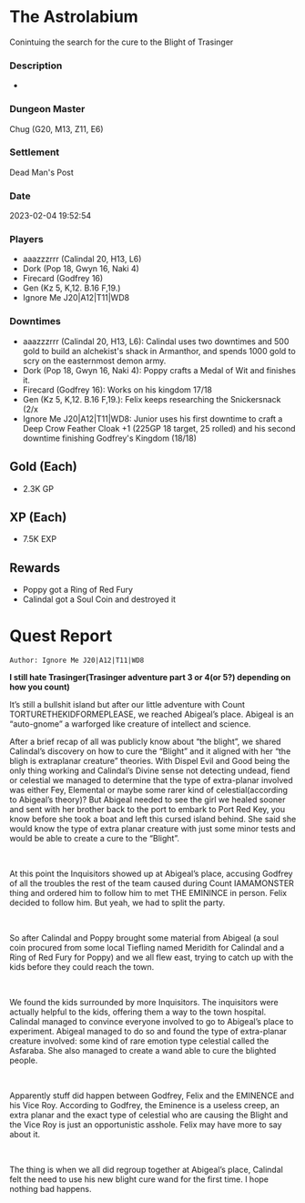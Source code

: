 # The Astrolabium
Conintuing the search for the cure to the Blight of Trasinger
### Description
-
### Dungeon Master
Chug (G20, M13, Z11, E6)
### Settlement
Dead Man's Post
### Date
2023-02-04 19:52:54
### Players
* aaazzzrrr (Calindal 20, H13, L6)
* Dork (Pop 18, Gwyn 16, Naki 4)
* Firecard (Godfrey 16)
* Gen (Kz 5, K,12. B.16 F,19.)
* Ignore Me J20|A12|T11|WD8
### Downtimes
* aaazzzrrr (Calindal 20, H13, L6): Calindal uses two downtimes and 500 gold to build an alchekist's shack in Armanthor, and spends 1000 gold to scry on the easternmost demon army.
* Dork (Pop 18, Gwyn 16, Naki 4): Poppy crafts a Medal of Wit and finishes it.
* Firecard (Godfrey 16): Works on his kingdom 17/18
* Gen (Kz 5, K,12. B.16 F,19.): Felix keeps researching the Snickersnack (2/x
* Ignore Me J20|A12|T11|WD8: Junior uses his first downtime to craft a Deep Crow Feather Cloak +1 (225GP 18 target, 25 rolled) and his second downtime finishing Godfrey's Kingdom (18/18)
## Gold (Each)
* 2.3K GP
## XP (Each)
* 7.5K EXP
## Rewards
* Poppy got a Ring of Red Fury
* Calindal got a Soul Coin and destroyed it
# Quest Report
`Author: Ignore Me J20|A12|T11|WD8`


**I still hate Trasinger(Trasinger adventure part 3 or 4(or 5?) depending on how you count)**

 

It’s still a bullshit island but after our little adventure with Count TORTURETHEKIDFORMEPLEASE, we reached Abigeal’s place. Abigeal is an “auto-gnome” a warforged like creature of intellect and science. 

After a brief recap of all was publicly know about “the blight”, we shared Calindal’s discovery on how to cure the “Blight” and it aligned with her “the bligh is extraplanar creature” theories. With Dispel Evil and Good being the only thing working and Calindal’s Divine sense not detecting undead, fiend or celestial we managed to determine that the type of extra-planar involved was either Fey, Elemental or maybe some rarer kind of celestial(according to Abigeal’s theory)? But Abigeal needed to see the girl we healed sooner and sent with her brother back to the port to embark to Port Red Key, you know before she took a boat and left this cursed island behind. She said she would know the type of extra planar creature with just some minor tests and would be able to create a cure to the “Blight”.

&nbsp;

At this point the Inquisitors showed up at Abigeal’s place, accusing Godfrey of all the troubles the rest of the team caused during Count IAMAMONSTER thing and ordered him to follow him to met THE EMININCE in person. Felix decided to follow him. But yeah, we had to split the party.

&nbsp;

So after Calindal and Poppy brought some material from Abigeal (a soul coin procured from some local Tiefling named Meridith for Calindal and a Ring of Red Fury for Poppy) and we all flew east, trying to catch up with the kids before they could reach the town.

&nbsp;

We found the kids surrounded by more Inquisitors. The inquisitors were actually helpful to the kids, offering them a way to the town hospital. Calindal managed to convince everyone involved to go to Abigeal’s place to experiment. Abigeal managed to do so and found the type of extra-planar creature involved: some kind of rare emotion type celestial called the Asfaraba. She also managed to create a wand able to cure the blighted people.

&nbsp;

Apparently stuff did happen between Godfrey, Felix and the EMINENCE and his Vice Roy. According to Godfrey, the Eminence is a useless creep, an extra planar and the exact type of celestial who are causing the Blight and the Vice Roy is just an opportunistic asshole. Felix may have more to say about it.

&nbsp;

The thing is when we all did regroup together at Abigeal’s place, Calindal felt the need to use his new blight cure wand for the first time. I hope nothing bad happens.